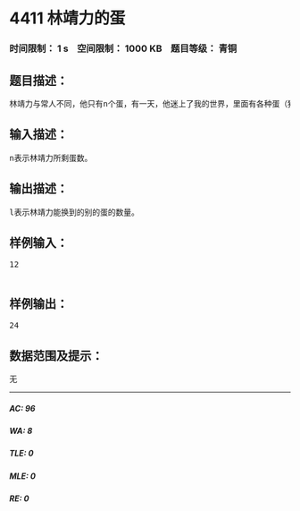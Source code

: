 # 4411  林靖力的蛋   
### 时间限制： 1 s&nbsp;&nbsp;&nbsp;&nbsp;空间限制： 1000 KB&nbsp;&nbsp;&nbsp;&nbsp;题目等级： 青铜  
## 题目描述：  

<pre>
林靖力与常人不同，他只有n个蛋，有一天，他迷上了我的世界，里面有各种蛋（猪蛋，鸭蛋，鸡蛋等等）他想用仅剩的n个蛋换2n别的蛋，假设我的世界有N个蛋，求出林靖力有几种换蛋方法。
</pre>
  
  
## 输入描述：  

<pre>
n表示林靖力所剩蛋数。
</pre>
  
  
## 输出描述：  

<pre>
l表示林靖力能换到的别的蛋的数量。
</pre>
  
  
## 样例输入：  

<pre>
12  

</pre>
  
  
## 样例输出：  

<pre>
24
</pre>
  
  
## 数据范围及提示：  

<pre>
无
</pre>
  
  
***  

##### AC: 96  
##### WA: 8  
##### TLE: 0  
##### MLE: 0  
##### RE: 0  
